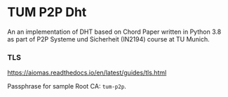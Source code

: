 # TUM P2P Dht
An an implementation of DHT based on Chord Paper written in Python 3.8 as part of P2P Systeme und Sicherheit (IN2194) course at TU Munich.


### TLS
https://aiomas.readthedocs.io/en/latest/guides/tls.html

Passphrase for sample Root CA: `tum-p2p`.
